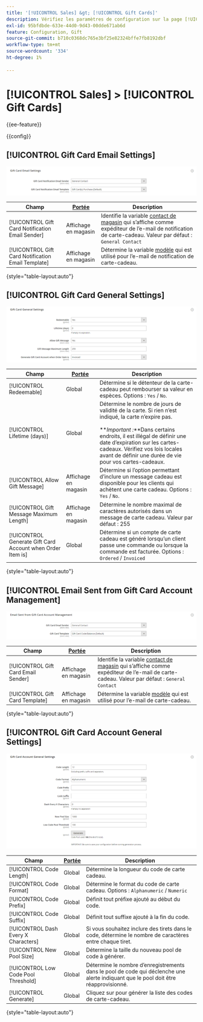 ```yaml
---
title: '[!UICONTROL Sales] &gt; [!UICONTROL Gift Cards]'
description: Vérifiez les paramètres de configuration sur la page [!UICONTROL Sales] &gt; [!UICONTROL Gift Cards] de l’administrateur Commerce.
exl-id: 95bfdbde-633e-44d0-9d43-00dde671ab6d
feature: Configuration, Gift
source-git-commit: b710c0368dc765e3bf25e82324bffe7fb8192dbf
workflow-type: tm+mt
source-wordcount: '334'
ht-degree: 1%

---
```


# [!UICONTROL Sales] > [!UICONTROL Gift Cards]

{{ee-feature}}

{{config}}

## [!UICONTROL Gift Card Email Settings]

![Paramètres de courrier électronique de carte cadeau](./assets/gift-cards-gift-card-email-settings.png)<!-- zoom -->

<!-- [Gift Card Email Settings](https://docs.magento.com/user-guide/catalog/product-gift-card-account-configuration.html) -->

| Champ | [Portée](../../getting-started/websites-stores-views.md#scope-settings) | Description |
|--- |--- |--- |
| [!UICONTROL Gift Card Notification Email Sender] | Affichage en magasin | Identifie la variable [contact de magasin](../../getting-started/store-details.md#store-email-addresses) qui s’affiche comme expéditeur de l’e-mail de notification de carte-cadeau. Valeur par défaut : `General Contact` |
| [!UICONTROL Gift Card Notification Email Template] | Affichage en magasin | Détermine la variable [modèle](../../systems/email-templates.md) qui est utilisé pour l’e-mail de notification de carte-cadeau. |

{style="table-layout:auto"}

## [!UICONTROL Gift Card General Settings]

![Paramètres généraux des cartes-cadeaux](./assets/gift-cards-gift-card-general-settings.png)<!-- zoom -->

<!-- [Gift Card General Settings](https://docs.magento.com/user-guide/catalog/product-gift-card-account-configuration.html) -->

| Champ | [Portée](../../getting-started/websites-stores-views.md#scope-settings) | Description |
|--- |--- |--- |
| [!UICONTROL Redeemable] | Global | Détermine si le détenteur de la carte-cadeau peut rembourser sa valeur en espèces. Options : `Yes` / `No`. |
| [!UICONTROL Lifetime (days)] | Global | Détermine le nombre de jours de validité de la carte. Si rien n’est indiqué, la carte n’expire pas. <br/><br/>**_Important :_**Dans certains endroits, il est illégal de définir une date d’expiration sur les cartes-cadeaux. Vérifiez vos lois locales avant de définir une durée de vie pour vos cartes-cadeaux. |
| [!UICONTROL Allow Gift Message] | Affichage en magasin | Détermine si l’option permettant d’inclure un message cadeau est disponible pour les clients qui achètent une carte cadeau. Options : `Yes` / `No`. |
| [!UICONTROL Gift Message Maximum Length] | Affichage en magasin | Détermine le nombre maximal de caractères autorisés dans un message de carte cadeau. Valeur par défaut : 255 |
| [!UICONTROL Generate Gift Card Account when Order Item is] | Global | Détermine si un compte de carte cadeau est généré lorsqu’un client passe une commande ou lorsque la commande est facturée. Options : `Ordered` / `Invoiced` |

{style="table-layout:auto"}

## [!UICONTROL Email Sent from Gift Card Account Management]

![Courrier électronique envoyé à partir de la gestion de compte de carte cadeau](./assets/gift-cards-email-sent-from-account.png)<!-- zoom -->

<!-- [Email Sent from Gift Card Account Management](https://docs.magento.com/user-guide/catalog/product-gift-card-account-configuration.html) -->

| Champ | [Portée](../../getting-started/websites-stores-views.md#scope-settings) | Description |
|--- |--- |--- |
| [!UICONTROL Gift Card Email Sender] | Affichage en magasin | Identifie la variable [contact de magasin](../../getting-started/store-details.md#store-email-addresses) qui s’affiche comme expéditeur de l’e-mail de carte-cadeau. Valeur par défaut : `General Contact` |
| [!UICONTROL Gift Card Template] | Affichage en magasin | Détermine la variable [modèle](../../systems/email-templates.md) qui est utilisé pour l’e-mail de carte-cadeau. |

{style="table-layout:auto"}

## [!UICONTROL Gift Card Account General Settings]

![Paramètres généraux du compte de carte cadeau](./assets/gift-cards-gift-card-account-general-settings.png)<!-- zoom -->

<!-- [Gift Card Account General Settings](https://docs.magento.com/user-guide/catalog/product-gift-card-account-configuration.html) -->

| Champ | [Portée](../../getting-started/websites-stores-views.md#scope-settings) | Description |
|--- |--- |--- |
| [!UICONTROL Code Length] | Global | Détermine la longueur du code de carte cadeau. |
| [!UICONTROL Code Format] | Global | Détermine le format du code de carte cadeau. Options : `Alphanumeric` / `Numeric` |
| [!UICONTROL Code Prefix] | Global | Définit tout préfixe ajouté au début du code. |
| [!UICONTROL Code Suffix] | Global | Définit tout suffixe ajouté à la fin du code. |
| [!UICONTROL Dash Every X Characters] | Global | Si vous souhaitez inclure des tirets dans le code, détermine le nombre de caractères entre chaque tiret. |
| [!UICONTROL New Pool Size] | Global | Détermine la taille du nouveau pool de code à générer. |
| [!UICONTROL Low Code Pool Threshold] | Global | Détermine le nombre d’enregistrements dans le pool de code qui déclenche une alerte indiquant que le pool doit être réapprovisionné. |
| [!UICONTROL Generate] | Global | Cliquez sur pour générer la liste des codes de carte-cadeau. |

{style="table-layout:auto"}
